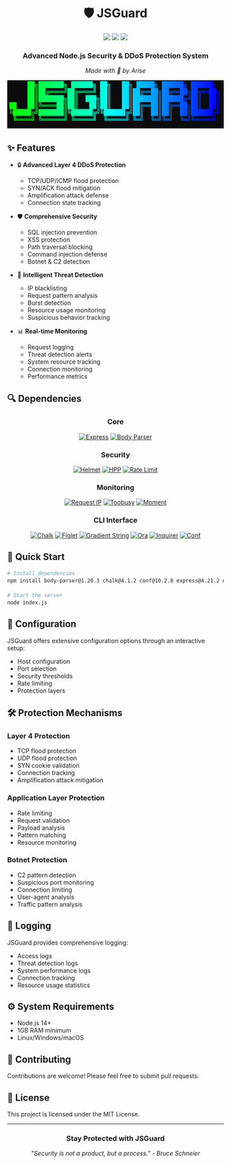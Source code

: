 <div align="center">
  
# 🛡️ JSGuard

<img src="https://img.shields.io/badge/Node.js-339933?style=for-the-badge&logo=nodedotjs&logoColor=white">
<img src="https://img.shields.io/badge/Express.js-000000?style=for-the-badge&logo=express&logoColor=white">
<img src="https://img.shields.io/badge/JavaScript-F7DF1E?style=for-the-badge&logo=javascript&logoColor=black">

### Advanced Node.js Security & DDoS Protection System

*Made with 💚 by Arise*

</div>

<div align="center">
  <p align="center">
    <img src="jsguard.png" alt="JSGuard Banner">
  </p>
</div>

## ✨ Features

- 🔒 **Advanced Layer 4 DDoS Protection**
  - TCP/UDP/ICMP flood protection
  - SYN/ACK flood mitigation
  - Amplification attack defense
  - Connection state tracking

- 🛡️ **Comprehensive Security**
  - SQL injection prevention
  - XSS protection
  - Path traversal blocking
  - Command injection defense
  - Botnet & C2 detection

- 🚫 **Intelligent Threat Detection**
  - IP blacklisting
  - Request pattern analysis
  - Burst detection
  - Resource usage monitoring
  - Suspicious behavior tracking

- 📊 **Real-time Monitoring**
  - Request logging
  - Threat detection alerts
  - System resource tracking
  - Connection monitoring
  - Performance metrics


## 🔍 Dependencies

<div align="center">

### Core
[![Express][Express.js]][Express-url] [![Body Parser][Body-parser.js]][Body-parser-url]

### Security
[![Helmet][Helmet.js]][Helmet-url] [![HPP][Hpp.js]][Hpp-url] [![Rate Limit][Rate-limit.js]][Rate-limit-url]

### Monitoring
[![Request IP][Request-ip.js]][Request-ip-url] [![Toobusy][Toobusy.js]][Toobusy-url] [![Moment][Moment.js]][Moment-url]

### CLI Interface
[![Chalk][Chalk.js]][Chalk-url] [![Figlet][Figlet.js]][Figlet-url] [![Gradient String][Gradient.js]][Gradient-url]
[![Ora][Ora.js]][Ora-url] [![Inquirer][Inquirer.js]][Inquirer-url] [![Conf][Conf.js]][Conf-url]

</div>

<!-- DEPENDENCY BADGES -->
[Express.js]: https://img.shields.io/badge/express-4.21.2-000000?style=for-the-badge&logo=express&logoColor=white
[Express-url]: https://expressjs.com

[Body-parser.js]: https://img.shields.io/badge/body--parser-1.20.3-ff69b4?style=for-the-badge
[Body-parser-url]: https://www.npmjs.com/package/body-parser

[Helmet.js]: https://img.shields.io/badge/helmet-8.0.0-lightgrey?style=for-the-badge
[Helmet-url]: https://helmetjs.github.io/

[Hpp.js]: https://img.shields.io/badge/hpp-0.2.3-blue?style=for-the-badge
[Hpp-url]: https://www.npmjs.com/package/hpp

[Rate-limit.js]: https://img.shields.io/badge/rate--limit-7.5.0-yellow?style=for-the-badge
[Rate-limit-url]: https://www.npmjs.com/package/express-rate-limit

[Request-ip.js]: https://img.shields.io/badge/request--ip-3.3.0-orange?style=for-the-badge
[Request-ip-url]: https://www.npmjs.com/package/request-ip

[Toobusy.js]: https://img.shields.io/badge/toobusy-0.5.1-red?style=for-the-badge
[Toobusy-url]: https://www.npmjs.com/package/toobusy-js

[Moment.js]: https://img.shields.io/badge/moment-2.30.1-green?style=for-the-badge&logo=moment&logoColor=white
[Moment-url]: https://momentjs.com/

[Chalk.js]: https://img.shields.io/badge/chalk-4.1.2-pink?style=for-the-badge
[Chalk-url]: https://www.npmjs.com/package/chalk

[Figlet.js]: https://img.shields.io/badge/figlet-1.8.0-purple?style=for-the-badge
[Figlet-url]: https://www.npmjs.com/package/figlet

[Gradient.js]: https://img.shields.io/badge/gradient--string-2.0.2-blueviolet?style=for-the-badge
[Gradient-url]: https://www.npmjs.com/package/gradient-string

[Ora.js]: https://img.shields.io/badge/ora-5.4.1-cyan?style=for-the-badge
[Ora-url]: https://www.npmjs.com/package/ora

[Inquirer.js]: https://img.shields.io/badge/inquirer-8.2.6-brightgreen?style=for-the-badge
[Inquirer-url]: https://www.npmjs.com/package/inquirer

[Conf.js]: https://img.shields.io/badge/conf-10.2.0-yellowgreen?style=for-the-badge
[Conf-url]: https://www.npmjs.com/package/conf

## 🚀 Quick Start

```bash
# Install dependencies
npm install body-parser@1.20.3 chalk@4.1.2 conf@10.2.0 express@4.21.2 express-rate-limit@7.5.0 figlet@1.8.0 gradient-string@2.0.2 helmet@8.0.0 hpp@0.2.3 inquirer@8.2.6 moment@2.30.1 ora@5.4.1 request-ip@3.3.0 toobusy-js@0.5.1

# Start the server
node index.js
```

## 🔧 Configuration

JSGuard offers extensive configuration options through an interactive setup:

- Host configuration
- Port selection
- Security thresholds
- Rate limiting
- Protection layers

## 🛠️ Protection Mechanisms

### Layer 4 Protection
- TCP flood protection
- UDP flood protection
- SYN cookie validation
- Connection tracking
- Amplification attack mitigation

### Application Layer Protection
- Rate limiting
- Request validation
- Payload analysis
- Pattern matching
- Resource monitoring

### Botnet Protection
- C2 pattern detection
- Suspicious port monitoring
- Connection limiting
- User-agent analysis
- Traffic pattern analysis

## 📝 Logging

JSGuard provides comprehensive logging:

- Access logs
- Threat detection logs
- System performance logs
- Connection tracking
- Resource usage statistics

## ⚙️ System Requirements

- Node.js 14+
- 1GB RAM minimum
- Linux/Windows/macOS

## 🤝 Contributing

Contributions are welcome! Please feel free to submit pull requests.

## 📜 License

This project is licensed under the MIT License.

---

<div align="center">

### Stay Protected with JSGuard

*"Security is not a product, but a process." - Bruce Schneier*

</div>
